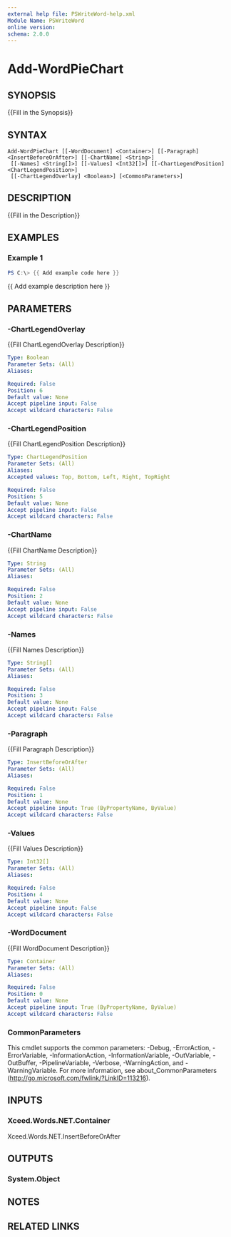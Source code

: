 ```yaml
---
external help file: PSWriteWord-help.xml
Module Name: PSWriteWord
online version:
schema: 2.0.0
---
```


# Add-WordPieChart

## SYNOPSIS
{{Fill in the Synopsis}}

## SYNTAX

```
Add-WordPieChart [[-WordDocument] <Container>] [[-Paragraph] <InsertBeforeOrAfter>] [[-ChartName] <String>]
 [[-Names] <String[]>] [[-Values] <Int32[]>] [[-ChartLegendPosition] <ChartLegendPosition>]
 [[-ChartLegendOverlay] <Boolean>] [<CommonParameters>]
```

## DESCRIPTION
{{Fill in the Description}}

## EXAMPLES

### Example 1
```powershell
PS C:\> {{ Add example code here }}
```

{{ Add example description here }}

## PARAMETERS

### -ChartLegendOverlay
{{Fill ChartLegendOverlay Description}}

```yaml
Type: Boolean
Parameter Sets: (All)
Aliases:

Required: False
Position: 6
Default value: None
Accept pipeline input: False
Accept wildcard characters: False
```

### -ChartLegendPosition
{{Fill ChartLegendPosition Description}}

```yaml
Type: ChartLegendPosition
Parameter Sets: (All)
Aliases:
Accepted values: Top, Bottom, Left, Right, TopRight

Required: False
Position: 5
Default value: None
Accept pipeline input: False
Accept wildcard characters: False
```

### -ChartName
{{Fill ChartName Description}}

```yaml
Type: String
Parameter Sets: (All)
Aliases:

Required: False
Position: 2
Default value: None
Accept pipeline input: False
Accept wildcard characters: False
```

### -Names
{{Fill Names Description}}

```yaml
Type: String[]
Parameter Sets: (All)
Aliases:

Required: False
Position: 3
Default value: None
Accept pipeline input: False
Accept wildcard characters: False
```

### -Paragraph
{{Fill Paragraph Description}}

```yaml
Type: InsertBeforeOrAfter
Parameter Sets: (All)
Aliases:

Required: False
Position: 1
Default value: None
Accept pipeline input: True (ByPropertyName, ByValue)
Accept wildcard characters: False
```

### -Values
{{Fill Values Description}}

```yaml
Type: Int32[]
Parameter Sets: (All)
Aliases:

Required: False
Position: 4
Default value: None
Accept pipeline input: False
Accept wildcard characters: False
```

### -WordDocument
{{Fill WordDocument Description}}

```yaml
Type: Container
Parameter Sets: (All)
Aliases:

Required: False
Position: 0
Default value: None
Accept pipeline input: True (ByPropertyName, ByValue)
Accept wildcard characters: False
```

### CommonParameters
This cmdlet supports the common parameters: -Debug, -ErrorAction, -ErrorVariable, -InformationAction, -InformationVariable, -OutVariable, -OutBuffer, -PipelineVariable, -Verbose, -WarningAction, and -WarningVariable. For more information, see about_CommonParameters (http://go.microsoft.com/fwlink/?LinkID=113216).

## INPUTS

### Xceed.Words.NET.Container
Xceed.Words.NET.InsertBeforeOrAfter

## OUTPUTS

### System.Object

## NOTES

## RELATED LINKS
